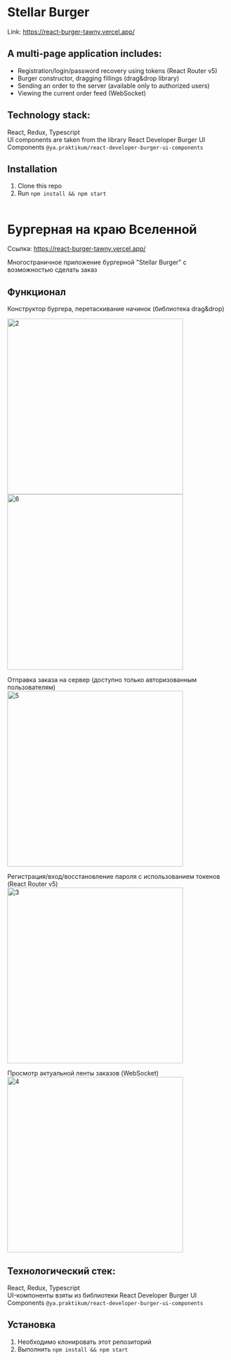 
# Stellar Burger 
Link: https://react-burger-tawny.vercel.app/ 

## A multi-page application includes:
<ul>
<li>Registration/login/password recovery using tokens (React Router v5) <br>
<li>Burger constructor, dragging fillings (drag&drop library) <br>
<li>Sending an order to the server (available only to authorized users) <br>
<li>Viewing the current order feed (WebSocket) 
</ul>

 ## Technology stack: 
 React, Redux, Typescript  <br>
UI components are taken from the library
React Developer Burger UI Components
 `@ya.praktikum/react-developer-burger-ui-components`
 
## Installation
1. Clone this repo
2. Run `npm install && npm start` 
<br><br>
# Бургерная на краю Вселенной
Ссылка: https://react-burger-tawny.vercel.app/ 

Многостраничное приложение бургерной "Stellar Burger" с возможностью сделать заказ

## Функционал

 Конструктор бургера, перетаскивание начинок (библиотека drag&drop)<br>
 
<img width="400" alt="2" src="https://user-images.githubusercontent.com/96661925/182873689-db560ff5-9c0c-4e00-82af-47c743126235.png"><br>
<img width="400" alt="6" src="https://user-images.githubusercontent.com/96661925/182873767-70ca8d82-22d2-4d93-b8a8-54e46a597d46.png">

Отправка заказа на сервер (доступно только авторизованным пользователям)<br>
 <img width="400" alt="5" src="https://user-images.githubusercontent.com/96661925/182873807-4aad3754-d64a-447c-9570-8bc4b89166ff.png">

 Регистрация/вход/восстановление пароля с использованием токенов (React Router v5)<br>
  <img width="400" alt="3" src="https://user-images.githubusercontent.com/96661925/182873832-f9bbb7bb-3084-4543-ad9d-22cb9a32b846.png">

 Просмотр актуальной ленты заказов (WebSocket)<br>
 <img width="400" alt="4" src="https://user-images.githubusercontent.com/96661925/182873896-076ea3ad-12c9-431b-bade-21b1e35d1e9f.png">


## Технологический стек: 
React, Redux, Typescript <br>
UI-компоненты взяты из библиотеки
React Developer Burger UI Components
 `@ya.praktikum/react-developer-burger-ui-components`
 
 ## Установка
1. Необходимо клонировать этот репозиторий
2. Выполнить `npm install && npm start`
 
